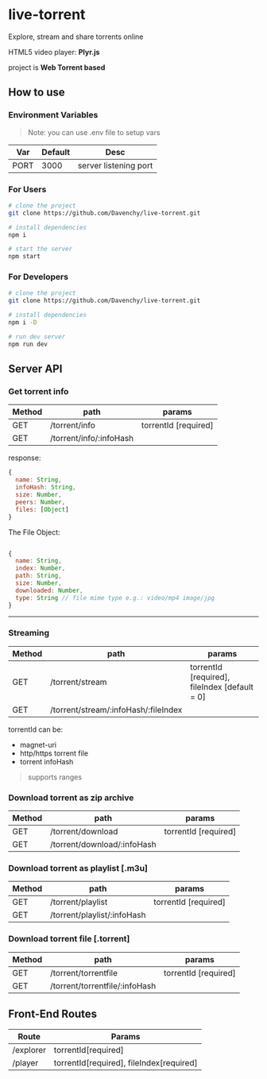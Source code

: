 # live-torrent

Explore, stream and share torrents online

HTML5 video player: __Plyr.js__

project is __Web Torrent based__

## How to use

### Environment Variables

> Note: you can use .env file to setup vars

Var | Default | Desc
----|---------|-----
PORT | 3000 | server listening port

### For Users

```bash
# clone the project
git clone https://github.com/Davenchy/live-torrent.git

# install dependencies
npm i

# start the server
npm start
```

### For Developers

```bash
# clone the project
git clone https://github.com/Davenchy/live-torrent.git

# install dependencies
npm i -D

# run dev server
npm run dev
```


## Server API

### Get torrent info

Method | path | params
----|----|----
GET | /torrent/info | torrentId [required]
GET | /torrent/info/:infoHash

response:

```javascript
{
  name: String,
  infoHash: String,
  size: Number,
  peers: Number,
  files: [Object]
}

```

The File Object:

```javascript

{
  name: String,
  index: Number,
  path: String,
  size: Number,
  downloaded: Number,
  type: String // file mime type e.g.: video/mp4 image/jpg
}

```

______

### Streaming

Method | path | params
-------|-----|-------
GET | /torrent/stream | torrentId [required], fileIndex [default = 0]
GET | /torrent/stream/:infoHash/:fileIndex

torrentId can be:

- magnet-uri
- http/https torrent file
- torrent infoHash

> supports ranges

### Download torrent as zip archive

Method | path | params
-------|-----|-------
GET | /torrent/download | torrentId [required]
GET | /torrent/download/:infoHash

### Download torrent as playlist [.m3u]

Method | path | params
-------|-----|-------
GET | /torrent/playlist | torrentId [required]
GET | /torrent/playlist/:infoHash

### Download torrent file [.torrent]

Method | path | params
-------|-----|-------
GET | /torrent/torrentfile | torrentId [required]
GET | /torrent/torrentfile/:infoHash

## Front-End Routes

Route | Params
------|-------
/explorer | torrentId[required]
/player | torrentId[required], fileIndex[required]